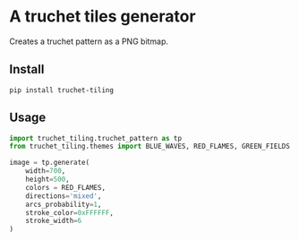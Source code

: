 # A truchet tiles generator

Creates a truchet pattern as a PNG bitmap.

## Install

`pip install truchet-tiling`

## Usage

```python
import truchet_tiling.truchet_pattern as tp
from truchet_tiling.themes import BLUE_WAVES, RED_FLAMES, GREEN_FIELDS 

image = tp.generate(
    width=700,
    height=500,
    colors = RED_FLAMES,
    directions='mixed',
    arcs_probability=1,
    stroke_color=0xFFFFFF,
    stroke_width=6
)
```
